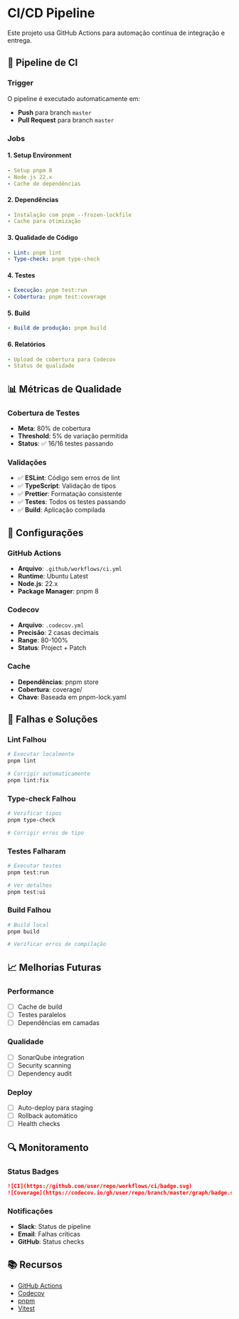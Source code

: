# CI/CD Pipeline

Este projeto usa GitHub Actions para automação contínua de integração e entrega.

## 🚀 Pipeline de CI

### Trigger

O pipeline é executado automaticamente em:

- **Push** para branch `master`
- **Pull Request** para branch `master`

### Jobs

#### 1. Setup Environment

```yaml
- Setup pnpm 8
- Node.js 22.x
- Cache de dependências
```

#### 2. Dependências

```yaml
- Instalação com pnpm --frozen-lockfile
- Cache para otimização
```

#### 3. Qualidade de Código

```yaml
- Lint: pnpm lint
- Type-check: pnpm type-check
```

#### 4. Testes

```yaml
- Execução: pnpm test:run
- Cobertura: pnpm test:coverage
```

#### 5. Build

```yaml
- Build de produção: pnpm build
```

#### 6. Relatórios

```yaml
- Upload de cobertura para Codecov
- Status de qualidade
```

## 📊 Métricas de Qualidade

### Cobertura de Testes

- **Meta**: 80% de cobertura
- **Threshold**: 5% de variação permitida
- **Status**: ✅ 16/16 testes passando

### Validações

- ✅ **ESLint**: Código sem erros de lint
- ✅ **TypeScript**: Validação de tipos
- ✅ **Prettier**: Formatação consistente
- ✅ **Testes**: Todos os testes passando
- ✅ **Build**: Aplicação compilada

## 🔧 Configurações

### GitHub Actions

- **Arquivo**: `.github/workflows/ci.yml`
- **Runtime**: Ubuntu Latest
- **Node.js**: 22.x
- **Package Manager**: pnpm 8

### Codecov

- **Arquivo**: `.codecov.yml`
- **Precisão**: 2 casas decimais
- **Range**: 80-100%
- **Status**: Project + Patch

### Cache

- **Dependências**: pnpm store
- **Cobertura**: coverage/
- **Chave**: Baseada em pnpm-lock.yaml

## 🚨 Falhas e Soluções

### Lint Falhou

```bash
# Executar localmente
pnpm lint

# Corrigir automaticamente
pnpm lint:fix
```

### Type-check Falhou

```bash
# Verificar tipos
pnpm type-check

# Corrigir erros de tipo
```

### Testes Falharam

```bash
# Executar testes
pnpm test:run

# Ver detalhes
pnpm test:ui
```

### Build Falhou

```bash
# Build local
pnpm build

# Verificar erros de compilação
```

## 📈 Melhorias Futuras

### Performance

- [ ] Cache de build
- [ ] Testes paralelos
- [ ] Dependências em camadas

### Qualidade

- [ ] SonarQube integration
- [ ] Security scanning
- [ ] Dependency audit

### Deploy

- [ ] Auto-deploy para staging
- [ ] Rollback automático
- [ ] Health checks

## 🔍 Monitoramento

### Status Badges

```markdown
![CI](https://github.com/user/repo/workflows/ci/badge.svg)
![Coverage](https://codecov.io/gh/user/repo/branch/master/graph/badge.svg)
```

### Notificações

- **Slack**: Status de pipeline
- **Email**: Falhas críticas
- **GitHub**: Status checks

## 📚 Recursos

- [GitHub Actions](https://docs.github.com/en/actions)
- [Codecov](https://docs.codecov.io/)
- [pnpm](https://pnpm.io/)
- [Vitest](https://vitest.dev/)
